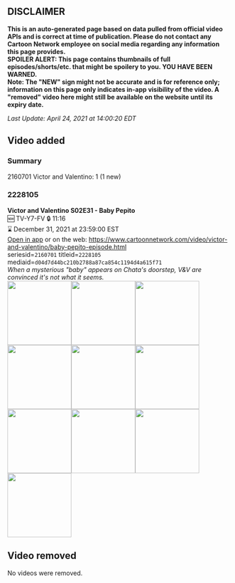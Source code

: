 ## DISCLAIMER
**This is an auto-generated page based on data pulled from official video APIs and is correct at time of publication. Please do not contact any Cartoon Network employee on social media regarding any information this page provides.**  
**SPOILER ALERT: This page contains thumbnails of full episodes/shorts/etc. that might be spoilery to you. YOU HAVE BEEN WARNED.**  
**Note: The "NEW" sign might not be accurate and is for reference only; information on this page only indicates in-app visibility of the video. A "removed" video here might still be available on the website until its expiry date.**  

_Last Update: April 24, 2021 at 14:00:20 EDT_
## Video added
### Summary
2160701 Victor and Valentino: 1 (1 new)  
### 2228105
**Victor and Valentino S02E31 - Baby Pepito**  
🆕 TV-Y7-FV 🔒 11:16  
⌛ December 31, 2021 at 23:59:00 EST  
[Open in app](https://cnvideo.sercomkc.org/redirector.html?type=cnapp&seriesid=2160701&titleid=2228105&mediaid=d04d7d44bc210b2788a87ca854c1194d4a615f71) or on the web: https://www.cartoonnetwork.com/video/victor-and-valentino/baby-pepito-episode.html  
seriesid=`2160701` titleid=`2228105` mediaid=`d04d7d44bc210b2788a87ca854c1194d4a615f71`  
_When a mysterious "baby" appears on Chata's doorstep, V&V are convinced it's not what it seems._  
<a href="https://s3.amazonaws.com/cartoonorchestrator/2228105_001_1280x720.jpg"><img src="https://s3.amazonaws.com/cartoonorchestrator/2228105_001_640x360.jpg" height="144px" /></a><a href="https://s3.amazonaws.com/cartoonorchestrator/2228105_002_1280x720.jpg"><img src="https://s3.amazonaws.com/cartoonorchestrator/2228105_002_640x360.jpg" height="144px" /></a><a href="https://s3.amazonaws.com/cartoonorchestrator/2228105_003_1280x720.jpg"><img src="https://s3.amazonaws.com/cartoonorchestrator/2228105_003_640x360.jpg" height="144px" /></a><a href="https://s3.amazonaws.com/cartoonorchestrator/2228105_004_1280x720.jpg"><img src="https://s3.amazonaws.com/cartoonorchestrator/2228105_004_640x360.jpg" height="144px" /></a><a href="https://s3.amazonaws.com/cartoonorchestrator/2228105_005_1280x720.jpg"><img src="https://s3.amazonaws.com/cartoonorchestrator/2228105_005_640x360.jpg" height="144px" /></a><a href="https://s3.amazonaws.com/cartoonorchestrator/2228105_006_1280x720.jpg"><img src="https://s3.amazonaws.com/cartoonorchestrator/2228105_006_640x360.jpg" height="144px" /></a><a href="https://s3.amazonaws.com/cartoonorchestrator/2228105_007_1280x720.jpg"><img src="https://s3.amazonaws.com/cartoonorchestrator/2228105_007_640x360.jpg" height="144px" /></a><a href="https://s3.amazonaws.com/cartoonorchestrator/2228105_008_1280x720.jpg"><img src="https://s3.amazonaws.com/cartoonorchestrator/2228105_008_640x360.jpg" height="144px" /></a><a href="https://s3.amazonaws.com/cartoonorchestrator/2228105_009_1280x720.jpg"><img src="https://s3.amazonaws.com/cartoonorchestrator/2228105_009_640x360.jpg" height="144px" /></a><a href="https://s3.amazonaws.com/cartoonorchestrator/2228105_010_1280x720.jpg"><img src="https://s3.amazonaws.com/cartoonorchestrator/2228105_010_640x360.jpg" height="144px" /></a>
## Video removed
No videos were removed.  
